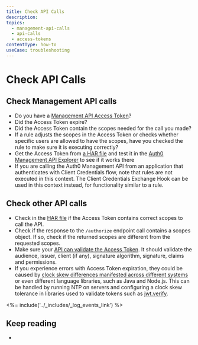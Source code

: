 ```yaml
---
title: Check API Calls
description: 
topics:
  - management-api-calls
  - api-calls
  - access-tokens
contentType: how-to
useCase: troubleshooting
---
```

# Check API Calls

## Check Management API calls

* Do you have a [Management API Access Token](/api/management/v2/tokens)?
* Did the Access Token expire?
* Did the Access Token contain the scopes needed for the call you made?
* If a rule adjusts the scopes in the Access Token or checks whether specific users are allowed to have the scopes, have you checked the rule to make sure it is executing correctly?  
* Get the Access Token from [a HAR file](/troubleshoot/har) and test it in the [Auth0 Management API Explorer](/api/management/v2/) to see if it works there
* If you are calling the Auth0 Management API from an application that authenticates with Client Credentials flow, note that rules are not executed in this context. The Client Credentials Exchange Hook can be used in this context instead, for functionality similar to a rule.

## Check other API calls

* Check in the [HAR file](/troubleshoot/har) if the Access Token contains correct scopes to call the API.
* Check if the response to the `/authorize` endpoint call contains a scopes object. If so, check if the returned scopes are different from the requested scopes.
* Make sure your [API can validate the Access Token](/tokens/guides/access-token/validate-access-token).  It should validate the audience, issuer, client (if any), signature algorithm, signature, claims and permissions.
* If you experience errors with Access Token expiration, they could be caused by [clock skew differences manifested across different systems](/connector/troubleshooting#clock-skew) or even different language libraries, such as Java and Node.js.  This can be handled by running NTP on servers and configuring a clock skew tolerance in libraries used to validate tokens such as [jwt.verify](https://github.com/auth0/node-jsonwebtoken#jwtverifytoken-secretorpublickey-options-callback).

<%= include('../_includes/_log_events_link') %>

## Keep reading

* 
